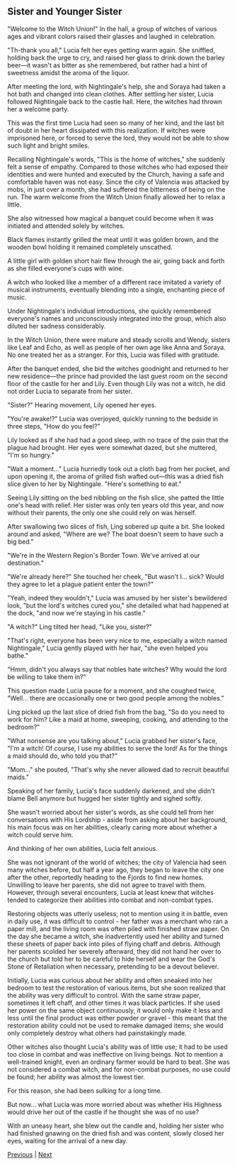 ## Sister and Younger Sister
"Welcome to the Witch Union!" In the hall, a group of witches of various ages and vibrant colors raised their glasses and laughed in celebration.



"Th-thank you all," Lucia felt her eyes getting warm again. She sniffled, holding back the urge to cry, and raised her glass to drink down the barley beer—it wasn't as bitter as she remembered, but rather had a hint of sweetness amidst the aroma of the liquor.



After meeting the lord, with Nightingale's help, she and Soraya had taken a hot bath and changed into clean clothes. After settling her sister, Lucia followed Nightingale back to the castle hall. Here, the witches had thrown her a welcome party.



This was the first time Lucia had seen so many of her kind, and the last bit of doubt in her heart dissipated with this realization. If witches were imprisoned here, or forced to serve the lord, they would not be able to show such light and bright smiles.



Recalling Nightingale's words, "This is the home of witches," she suddenly felt a sense of empathy. Compared to those witches who had exposed their identities and were hunted and executed by the Church, having a safe and comfortable haven was not easy. Since the city of Valencia was attacked by mobs, in just over a month, she had suffered the bitterness of being on the run. The warm welcome from the Witch Union finally allowed her to relax a little.



She also witnessed how magical a banquet could become when it was initiated and attended solely by witches.



Black flames instantly grilled the meat until it was golden brown, and the wooden bowl holding it remained completely unscathed.



A little girl with golden short hair flew through the air, going back and forth as she filled everyone's cups with wine.



A witch who looked like a member of a different race imitated a variety of musical instruments, eventually blending into a single, enchanting piece of music.



Under Nightingale's individual introductions, she quickly remembered everyone's names and unconsciously integrated into the group, which also diluted her sadness considerably.



In the Witch Union, there were mature and steady scrolls and Wendy, sisters like Leaf and Echo, as well as people of her own age like Anna and Soraya. No one treated her as a stranger. For this, Lucia was filled with gratitude.



After the banquet ended, she bid the witches goodnight and returned to her new residence—the prince had provided the last guest room on the second floor of the castle for her and Lily. Even though Lily was not a witch, he did not order Lucia to separate from her sister.



"Sister?" Hearing movement, Lily opened her eyes.



"You're awake!?" Lucia was overjoyed, quickly running to the bedside in three steps, "How do you feel?"



Lily looked as if she had had a good sleep, with no trace of the pain that the plague had brought. Her eyes were somewhat dazed, but she muttered, "I'm so hungry."



"Wait a moment..." Lucia hurriedly took out a cloth bag from her pocket, and upon opening it, the aroma of grilled fish wafted out—this was a dried fish slice given to her by Nightingale. "Here's something to eat."



Seeing Lily sitting on the bed nibbling on the fish slice, she patted the little one's head with relief. Her sister was only ten years old this year, and now without their parents, the only one she could rely on was herself.



After swallowing two slices of fish, Ling sobered up quite a bit. She looked around and asked, "Where are we? The boat doesn't seem to have such a big bed."

"We're in the Western Region's Border Town. We've arrived at our destination."

"We're already here?" She touched her cheek, "But wasn't I... sick? Would they agree to let a plague patient enter the town?"

"Yeah, indeed they wouldn't," Lucia was amused by her sister's bewildered look, "but the lord's witches cured you," she detailed what had happened at the dock, "and now we're staying in his castle."

"A witch?" Ling tilted her head, "Like you, sister?"

"That's right, everyone has been very nice to me, especially a witch named Nightingale," Lucia gently played with her hair, "she even helped you bathe."

"Hmm, didn't you always say that nobles hate witches? Why would the lord be willing to take them in?"

This question made Lucia pause for a moment, and she coughed twice, "Well... there are occasionally one or two good people among the nobles."

Ling picked up the last slice of dried fish from the bag, "So do you need to work for him? Like a maid at home, sweeping, cooking, and attending to the bedroom?"



"What nonsense are you talking about," Lucia grabbed her sister's face, "I'm a witch! Of course, I use my abilities to serve the lord! As for the things a maid should do, who told you that?"

"Mom..." she pouted, "That's why she never allowed dad to recruit beautiful maids."

Speaking of her family, Lucia's face suddenly darkened, and she didn't blame Bell anymore but hugged her sister tightly and sighed softly.

She wasn't worried about her sister's words, as she could tell from her conversations with His Lordship - aside from asking about her background, his main focus was on her abilities, clearly caring more about whether a witch could serve him.

And thinking of her own abilities, Lucia felt anxious.

She was not ignorant of the world of witches; the city of Valencia had seen many witches before, but half a year ago, they began to leave the city one after the other, reportedly heading to the Fjords to find new homes. Unwilling to leave her parents, she did not agree to travel with them. However, through several encounters, Lucia at least knew that witches tended to categorize their abilities into combat and non-combat types.

Restoring objects was utterly useless; not to mention using it in battle, even in daily use, it was difficult to control - her father was a merchant who ran a paper mill, and the living room was often piled with finished straw paper. On the day she became a witch, she inadvertently used her ability and turned these sheets of paper back into piles of flying chaff and debris. Although her parents scolded her severely afterward, they did not hand her over to the church but told her to be careful to hide herself and wear the God's Stone of Retaliation when necessary, pretending to be a devout believer.

Initially, Lucia was curious about her ability and often sneaked into her bedroom to test the restoration of various items, but she soon realized that the ability was very difficult to control. With the same straw paper, sometimes it left chaff, and other times it was black particles. If she used her power on the same object continuously, it would only make it less and less until the final product was either powder or gravel - this meant that the restoration ability could not be used to remake damaged items; she would only completely destroy what others had painstakingly made.

Other witches also thought Lucia's ability was of little use; it had to be used too close in combat and was ineffective on living beings. Not to mention a well-trained knight, even an ordinary farmer would be hard to beat. She was not considered a combat witch, and for non-combat purposes, no use could be found; her ability was almost the lowest tier.



For this reason, she had been sulking for a long time.

But now... what Lucia was more worried about was whether His Highness would drive her out of the castle if he thought she was of no use?

With an uneasy heart, she blew out the candle and, holding her sister who had finished gnawing on the dried fish and was content, slowly closed her eyes, waiting for the arrival of a new day.





[Previous](CH0218.md) | [Next](CH0220.md)
